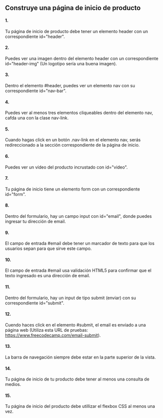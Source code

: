 ## Construye una página de inicio de producto

#### 1.

Tu página de inicio de producto debe tener un elemento header con un correspondiente id="header".

#### 2.

Puedes ver una imagen dentro del elemento header con un correspondiente id="header-img" (Un logotipo sería una buena imagen).

#### 3.

Dentro el elemento #header, puedes ver un elemento nav con su correspondiente id="nav-bar".

#### 4.

Puedes ver al menos tres elementos cliqueables dentro del elemento nav, cafda una con la clase nav-link.

#### 5.

Cuando hagas click en un botón .nav-link en el elemento nav, serás redireccionado a la sección correspondiente de la página de inicio.

#### 6.

Puedes ver un vídeo del producto incrustado con id="video".

#### 7.

Tu página de inicio tiene un elemento form con un correspondiente id="form".

#### 8.

Dentro del formulario, hay un campo input con id="email", donde puedes ingresar tu dirección de email.

#### 9.

El campo de entrada #email debe tener un marcador de texto para que los usuarios sepan para que sirve este campo.

#### 10.

El campo de entrada #email usa validación HTML5 para confirmar que el texto ingresado es una dirección de email.

#### 11.

Dentro del formulario, hay un input de tipo submit (enviar) con su correspondiente id="submit".

#### 12.

Cuendo haces click en el elemento #submit, el email es enviado a una página web (Utiliza esta URL de pruebas: https://www.freecodecamp.com/email-submit).

#### 13.

La barra de navegación siempre debe estar en la parte superior de la vista.

#### 14.

Tu página de inicio de tu producto debe tener al menos una consulta de medios.

#### 15.

Tu página de inicio del producto debe utillizar el flexbox CSS al menos una vez.
